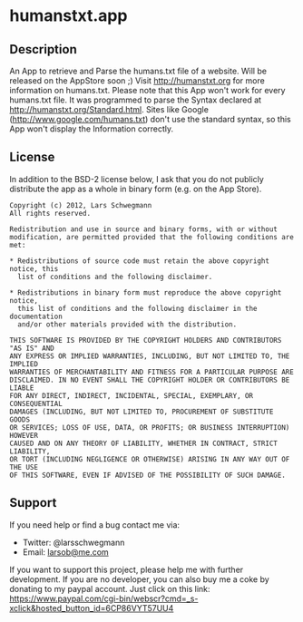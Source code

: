 humanstxt.app
=============

Description
-----------
An App to retrieve and Parse the humans.txt file of a website. Will be released on the AppStore soon ;)
Visit http://humanstxt.org for more information on humans.txt.
Please note that this App won't work for every humans.txt file.
It was programmed to parse the Syntax declared at http://humanstxt.org/Standard.html.
Sites like Google (http://www.google.com/humans.txt) don't use the standard syntax, so this App won't display the Information correctly.

License
-------
In addition to the BSD-2 license below, I ask that you do not publicly distribute the app as a whole in binary form (e.g. on the App Store).

    Copyright (c) 2012, Lars Schwegmann
    All rights reserved.

    Redistribution and use in source and binary forms, with or without
    modification, are permitted provided that the following conditions are met:

    * Redistributions of source code must retain the above copyright notice, this
      list of conditions and the following disclaimer.

    * Redistributions in binary form must reproduce the above copyright notice,
      this list of conditions and the following disclaimer in the documentation
      and/or other materials provided with the distribution.

    THIS SOFTWARE IS PROVIDED BY THE COPYRIGHT HOLDERS AND CONTRIBUTORS "AS IS" AND
    ANY EXPRESS OR IMPLIED WARRANTIES, INCLUDING, BUT NOT LIMITED TO, THE IMPLIED
    WARRANTIES OF MERCHANTABILITY AND FITNESS FOR A PARTICULAR PURPOSE ARE
    DISCLAIMED. IN NO EVENT SHALL THE COPYRIGHT HOLDER OR CONTRIBUTORS BE LIABLE
    FOR ANY DIRECT, INDIRECT, INCIDENTAL, SPECIAL, EXEMPLARY, OR CONSEQUENTIAL
    DAMAGES (INCLUDING, BUT NOT LIMITED TO, PROCUREMENT OF SUBSTITUTE GOODS
    OR SERVICES; LOSS OF USE, DATA, OR PROFITS; OR BUSINESS INTERRUPTION) HOWEVER
    CAUSED AND ON ANY THEORY OF LIABILITY, WHETHER IN CONTRACT, STRICT LIABILITY,
    OR TORT (INCLUDING NEGLIGENCE OR OTHERWISE) ARISING IN ANY WAY OUT OF THE USE
    OF THIS SOFTWARE, EVEN IF ADVISED OF THE POSSIBILITY OF SUCH DAMAGE.
    
Support
-------
If you need help or find a bug contact me via:

 * Twitter: @larsschwegmann
 * Email: larsob@me.com

If you want to support this project, please help me with further development.
If you are no developer, you can also buy me a coke by donating to my paypal account. Just click on this link: https://www.paypal.com/cgi-bin/webscr?cmd=_s-xclick&hosted_button_id=6CP86VYT57UU4